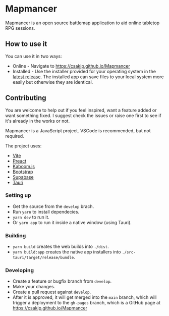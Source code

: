 # Mapmancer

Mapmancer is an open source battlemap application to aid online tabletop RPG sessions.

## How to use it

You can use it in two ways:

- Online - Navigate to https://csakip.github.io/Mapmancer
- Installed - Use the installer provided for your operating system in the [latest release](https://github.com/csakip/Mapmancer/releases/latest). The installed app can save files to your local system more easily but otherwise they are identical.

## Contributing

You are welcome to help out if you feel inspired, want a feature added or want something fixed. I suggest check the issues or raise one first to see if it's already in the works or not.

Mapmancer is a JavaScript project. VSCode is recommended, but not required.

The project uses:

- [Vite](https://vitejs.dev/)
- [Preact](https://preactjs.com/)
- [Kaboom.js](https://kaboomjs.com/)
- [Bootstrap](https://getbootstrap.com/)
- [Supabase](https://supabase.com/)
- [Tauri](https://tauri.app/)

### Setting up

- Get the source from the `develop` brach.
- Run `yarn` to install dependecies.
- `yarn dev` to run it.
- Or `yarn app` to run it inside a native window (using Tauri).

### Building

- `yarn build` creates the web builds into `./dist`.
- `yarn build:app` creates the native app installers into `./src-tauri/target/release/bundle`.

### Developing

- Create a feature or bugfix branch from `develop`.
- Make your changes.
- Create a pull request against `develop`.
- After it is approved, it will get merged into the `main` branch, which will trigger a deployment to the `gh-pages` branch, which is a GitHub page at https://csakip.github.io/Mapmancer
